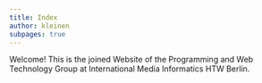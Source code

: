 ```yaml
---
title: Index
author: kleinen
subpages: true
---
```


Welcome! This is the joined Website of the Programming and Web Technology Group
at International Media Informatics HTW Berlin.


